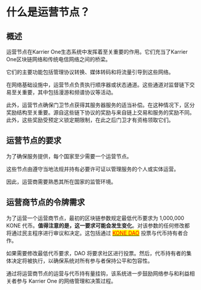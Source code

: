 # 什么是运营节点？

## 概述

运营节点在Karrier One生态系统中发挥着至关重要的作用。它们充当了Karrier One区块链网络和传统电信网络之间的桥梁。

它们的主要功能包括管理协议转换、媒体转码和将流量引导到这些网络。

在网络基础设施中，运营节点负责执行顺序器或状态通道。这些通道对监督链下交易至关重要，其中包括漫游和频谱协议等活动。

此外，运营节点确保门卫节点获得其服务器服务的适当补偿。在这种情况下，区分奖励结构至关重要。源自这些链下协议的奖励与来自链上交易和服务的奖励不同。此外，这些奖励受预定义锁定期限制，在此之后门卫才有资格领取它们。

## 运营节点的要求

为了确保服务提供，每个国家至少需要一个运营节点。

这些节点由遵守当地法规并持有必要许可证以管理服务的个人或实体运营。

因此，运营商需要熟悉其所在国家的监管环境。

## 运营商节点的令牌需求

为了运营一个运营商节点，最初的区块链参数规定最低代币要求为 1,000,000 KONE 代币。**值得注意的是，这一要求可能会发生变化**。对该参数的任何修改都将通过民主程序进行审议和决定。这包括通过 [<mark style="color:red;">KONE DAO</mark>](../../dai-bi-chang-jian-wen-ti/dai-bi-jing-ji-xue/the-kone-dao.md) 投票与代币持有者合作。

如果需要修改最低代币要求，DAO 将要求社区进行投票。然后，代币持有者的集体决定将被执行，以确保系统对所有参与者保持公平和包容性。

通过将运营商节点的运营与代币持有量挂钩，该系统进一步鼓励网络参与和利益相关者参与 Karrier One 的网络管理和决策过程。

